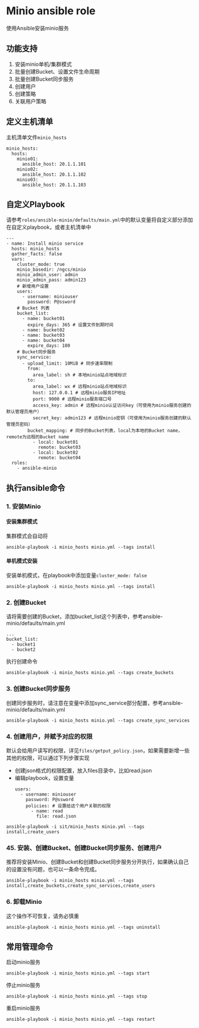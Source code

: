 # Minio ansible role
使用Ansible安装minio服务
## 功能支持
1. 安装minio单机/集群模式
2. 批量创建Bucket、设置文件生命周期
3. 批量创建Bucket同步服务
4. 创建用户
5. 创建策略
6. 关联用户策略

## 定义主机清单
主机清单文件`minio_hosts`
```
minio_hosts:
  hosts:
    minio01:
      ansible_host: 20.1.1.101
    minio02:
      ansible_host: 20.1.1.102
    minio03:
      ansible_host: 20.1.1.103
```
## 自定义Playbook
请参考`roles/ansible-minio/defaults/main.yml`中的默认变量将自定义部分添加在自定义playbook，或者主机清单中
```
---
- name: Install minio service
  hosts: minio_hosts
  gather_facts: false
  vars:
    cluster_mode: true
    minio_basedir: /ngcs/minio
    minio_admin_user: admin
    minio_admin_pass: admin123
    # 新增用户设置
    users:
      - username: miniouser
        password: P@ssword
    # Bucket 列表
    bucket_list:
      - name: bucket01
        expire_days: 365 # 设置文件到期时间
      - name: bucket02
      - name: bucket03
      - name: bucket04
        expire_days: 180
    # Bucket同步服务
    sync_service:
      - upload_limit: 10MiB # 同步速率限制
        from:
          area_label: sh # 本地minio站点地域标识
        to:
          area_label: wx # 远程minio站点地域标识
          host: 127.0.0.1 # 远程minio服务IP地址
          port: 9000 # 远程minio服务端口号
          access_key: admin # 远程minio认证访问key（可使用为minio服务创建的默认管理员用户）
          secret_key: admin123 # 远程minio密钥（可使用为minio服务创建的默认管理员密码）
        bucket_mapping: # 同步的Bucket列表，local为本地的Bucket name，remote为远程的Bucket name
          - local: bucket01
            remote: bucket03
          - local: bucket02
            remote: bucket04
  roles:
    - ansible-minio
```
## 执行ansible命令
### 1. 安装Minio
#### 安装集群模式
集群模式会自动将
```
ansible-playbook -i minio_hosts minio.yml --tags install
```
#### 单机模式安装
安装单机模式，在playbook中添加变量`cluster_mode: false`
```
ansible-playbook -i minio_hosts minio.yml --tags install
```
### 2. 创建Bucket
请将需要创建的Bucket，添加bucket_list这个列表中，参考ansible-minio/defaults/main.yml
```
...
bucket_list:
  - bucket1
  - bucket2
```
执行创建命令
```
ansible-playbook -i minio_hosts minio.yml --tags create_buckets
```
### 3. 创建Bucket同步服务
创建同步服务时，请注意在变量中添加sync_service部分配置，参考ansible-minio/defaults/main.yml
```
ansible-playbook -i minio_hosts minio.yml --tags create_sync_services
```
### 4. 创建用户，并赋予对应的权限
默认会给用户读写的权限，详见`files/getput_policy.json`，如果需要新增一些其他的权限，可以通过下列步骤实现

- 创建json格式的权限配置，放入files目录中，比如read.json
- 编辑playbook，设置变量
  ```
  users:
    - username: miniouser
      password: P@ssword
      policies: # 设置给这个用户关联的权限
        - name: read
          file: read.json
  ```
```
ansible-playbook -i sit/minio_hosts minio.yml --tags install,create_users
```

### 45. 安装、创建Bucket、创建Bucket同步服务、创建用户
推荐将安装Minio、创建Bucket和创建Bucket同步服务分开执行，如果确认自己的设置没有问题，也可以一条命令完成。
```
ansible-playbook -i minio_hosts minio.yml --tags install,create_buckets,create_sync_services,create_users
```
### 6. 卸载Minio
这个操作不可恢复，请务必慎重
```
ansible-playbook -i minio_hosts minio.yml --tags uninstall
```
## 常用管理命令
启动minio服务
```
ansible-playbook -i minio_hosts minio.yml --tags start
```
停止minio服务
```
ansible-playbook -i minio_hosts minio.yml --tags stop
```
重启minio服务
```
ansible-playbook -i minio_hosts minio.yml --tags restart
```